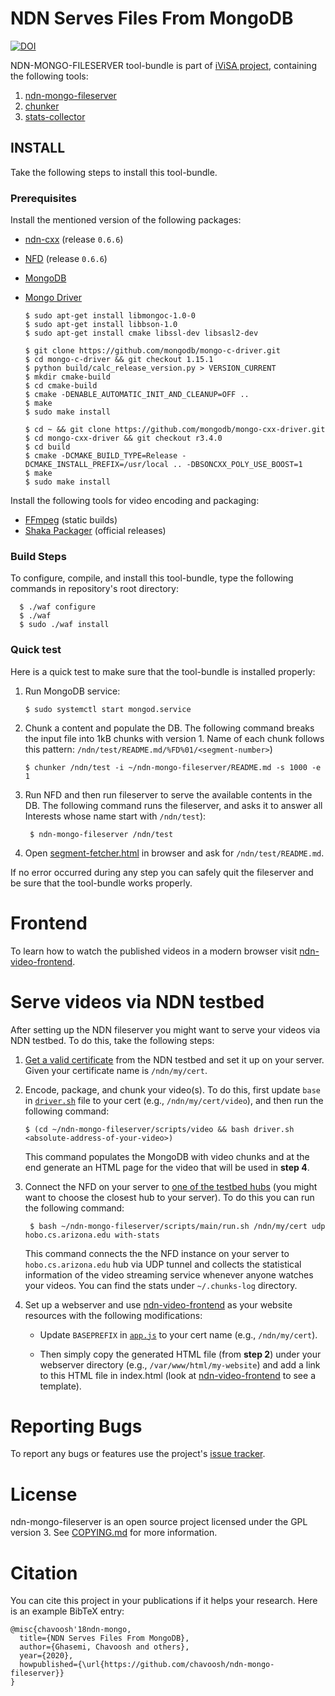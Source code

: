 # NDN Serves Files From MongoDB

[![DOI](https://zenodo.org/badge/212915432.svg)](https://zenodo.org/badge/latestdoi/212915432)


NDN-MONGO-FILESERVER tool-bundle is part of [iViSA project](https://ivisa.named-data.net), containing the following tools:
1. [ndn-mongo-fileserver](src/mongo-fileserver)
2. [chunker](src/util)
3. [stats-collector](src/util)

## INSTALL
Take the following steps to install this tool-bundle.

### Prerequisites
Install the mentioned version of the following packages:
- [ndn-cxx](https://github.com/named-data/ndn-cxx) (release `0.6.6`)
- [NFD](https://github.com/named-data/NFD) (release `0.6.6`)
- [MongoDB](https://docs.mongodb.com/manual/tutorial/install-mongodb-enterprise-on-ubuntu)
- [Mongo Driver](http://mongocxx.org/mongocxx-v3/installation/)

      $ sudo apt-get install libmongoc-1.0-0
      $ sudo apt-get install libbson-1.0
      $ sudo apt-get install cmake libssl-dev libsasl2-dev
      
      $ git clone https://github.com/mongodb/mongo-c-driver.git
      $ cd mongo-c-driver && git checkout 1.15.1
      $ python build/calc_release_version.py > VERSION_CURRENT
      $ mkdir cmake-build
      $ cd cmake-build
      $ cmake -DENABLE_AUTOMATIC_INIT_AND_CLEANUP=OFF ..
      $ make
      $ sudo make install
      
      $ cd ~ && git clone https://github.com/mongodb/mongo-cxx-driver.git
      $ cd mongo-cxx-driver && git checkout r3.4.0
      $ cd build
      $ cmake -DCMAKE_BUILD_TYPE=Release -DCMAKE_INSTALL_PREFIX=/usr/local .. -DBSONCXX_POLY_USE_BOOST=1
      $ make
      $ sudo make install

Install the following tools for video encoding and packaging:
- [FFmpeg](https://johnvansickle.com/ffmpeg/) (static builds)
- [Shaka Packager](https://github.com/google/shaka-packager/releases) (official releases)

### Build Steps
To configure, compile, and install this tool-bundle, type the following commands
in repository's root directory:

      $ ./waf configure
      $ ./waf
      $ sudo ./waf install

### Quick test
Here is a quick test to make sure that the tool-bundle is installed properly:

1. Run MongoDB service:

       $ sudo systemctl start mongod.service

2. Chunk a content and populate the DB. The following command breaks the input file into
1kB chunks with version 1. Name of each chunk follows this pattern: `/ndn/test/README.md/%FD%01/<segment-number>`)

       $ chunker /ndn/test -i ~/ndn-mongo-fileserver/README.md -s 1000 -e 1

3. Run NFD and then run fileserver to serve the available contents in the DB. The following command runs the fileserver,
and asks it to answer all Interests whose name start with `/ndn/test`):

        $ ndn-mongo-fileserver /ndn/test
4. Open [segment-fetcher.html](util/segment-fetcher.html) in browser and ask for `/ndn/test/README.md`.

If no error occurred during any step you can safely quit the fileserver and be sure that the tool-bundle works properly.

# Frontend
To learn how to watch the published videos in a modern browser visit [ndn-video-frontend](https://github.com/chavoosh/ndn-video-frontend).

# Serve videos via NDN testbed
After setting up the NDN fileserver you might want to serve your videos via NDN testbed. To do this, take the following steps:
1. [Get a valid certificate](https://ndncert.named-data.net/help) from the NDN testbed and set it up on your server. Given your certificate name is `/ndn/my/cert`.

2. Encode, package, and chunk your video(s). To do this, first update `base` in [`driver.sh`](scripts/video/driver.sh#L113) file to your cert (e.g., `/ndn/my/cert/video`), and then run the following command:
    
       $ (cd ~/ndn-mongo-fileserver/scripts/video && bash driver.sh <absolute-address-of-your-video>)

    This command populates the MongoDB with video chunks and at the end generate an HTML page for the video that will be used in **step 4**.

3. Connect the NFD on your server to [one of the testbed hubs](http://ndndemo.arl.wustl.edu) (you might want to choose the closest hub to your server). To do this you can run the following command:

        $ bash ~/ndn-mongo-fileserver/scripts/main/run.sh /ndn/my/cert udp hobo.cs.arizona.edu with-stats
 
    This command connects the the NFD instance on your server to `hobo.cs.arizona.edu` hub via UDP tunnel and collects the statistical information of the video streaming service whenever anyone watches your videos. You can find the stats under `~/.chunks-log` directory.
 
4. Set up a webserver and use [ndn-video-frontend](https://github.com/chavoosh/ndn-video-frontend) as your website resources with the following modifications:

    - Update `BASEPREFIX` in [`app.js`](https://github.com/chavoosh/ndn-video-frontend/blob/master/app.js#L7) to your cert name (e.g., `/ndn/my/cert`).

    - Then simply copy the generated HTML file (from **step 2**) under your webserver directory (e.g., `/var/www/html/my-website`) and add a link to this HTML file in index.html (look at [ndn-video-frontend](https://github.com/chavoosh/ndn-video-frontend) to see a template).

# Reporting Bugs
To report any bugs or features use the project's [issue tracker](https://github.com/chavoosh/ndn-mongo-fileserver/issues).

# License
ndn-mongo-fileserver is an open source project licensed under the GPL version 3. See [COPYING.md](COPYING.md)
for more information.

# Citation
You can cite this project in your publications if it helps your research. Here is an example BibTeX entry:

```
@misc{chavoosh'18ndn-mongo,
  title={NDN Serves Files From MongoDB},
  author={Ghasemi, Chavoosh and others},
  year={2020},
  howpublished={\url{https://github.com/chavoosh/ndn-mongo-fileserver}}
}
```
